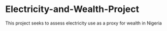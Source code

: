 # Electricity-and-Wealth-Project
This project seeks to assess electricity use as a proxy for wealth in Nigeria
